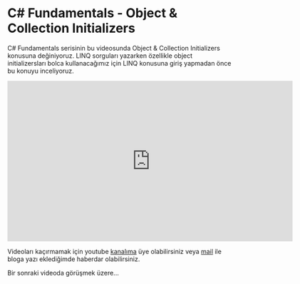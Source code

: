 # C# Fundamentals - Object & Collection Initializers  #

C# Fundamentals serisinin bu videosunda Object & Collection Initializers konusuna değiniyoruz. LINQ sorguları yazarken özellikle object initializersları bolca kullanacağımız için LINQ konusuna giriş yapmadan önce bu konuyu inceliyoruz. 

<iframe width="640" height="360" src="https://www.youtube.com/embed/rAJVY0bN1EU" frameborder="0" allowfullscreen></iframe>

Videoları kaçırmamak için youtube [kanalıma](https://www.youtube.com/channel/UCsuVaAyqOIvRJSkUoFngcLg) üye olabilirsiniz veya [mail](https://feedburner.google.com/fb/a/mailverify?uri=ilkayilknur&loc=en_US) ile bloga yazı eklediğimde haberdar olabilirsiniz. 

Bir sonraki videoda görüşmek üzere...
